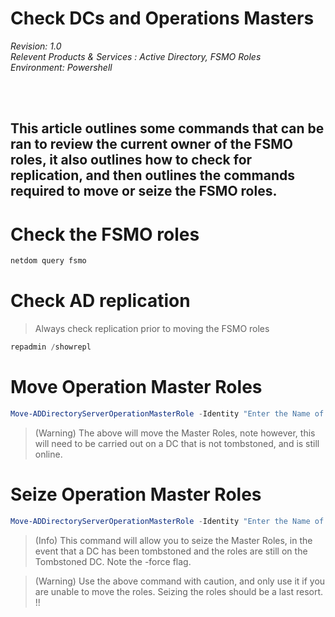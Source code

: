 # Check DCs and Operations Masters

<i> Revision: 1.0 </i>
<br>
<i>Relevent Products & Services : Active Directory, FSMO Roles</i>
<br>
<i>Environment: Powershell</i>

<br>
<br>

## This article outlines some commands that can be ran to review the current owner of the FSMO roles, it also outlines how to check for replication, and then outlines the commands required to move or seize the FSMO roles.

# Check the FSMO roles
``` Powershell
netdom query fsmo
```


# Check AD replication
>Always check replication prior to moving the FSMO roles
``` Powershell
repadmin /showrepl
```

# Move Operation Master Roles
``` Powershell
Move-ADDirectoryServerOperationMasterRole -Identity "Enter the Name of a DC here" -OperationMasterRole SchemaMaster, DomainNamingMaster, PDCEmulator, RIDMaster, InfrastructureMaster
```
> (Warning) The above will move the Master Roles, note however, this will need to be carried out on a DC that is not tombstoned, and is still online.


# Seize Operation Master Roles

``` Powershell
Move-ADDirectoryServerOperationMasterRole -Identity "Enter the Name of a DC here" -OperationMasterRole SchemaMaster, DomainNamingMaster, PDCEmulator, RIDMaster, InfrastructureMaster -Force
```
> (Info) This command will allow you to seize the Master Roles, in the event that a DC has been tombstoned and the roles are still on the Tombstoned DC. Note the -force flag.

> (Warning) Use the above command with caution, and only use it if you are unable to move the roles. Seizing the roles should be a last resort. !!

